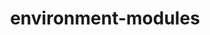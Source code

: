 ---
title: "environment-modules"
layout: cache
categories: [package, develop]
meta: {"compilers": ["gcc@11.4.0"], "num_specs": 11, "num_specs_by_stack": {"root": 11, "tutorial": 11}, "oss": ["ubuntu22.04"], "platforms": ["linux"], "stacks": ["root", "tutorial"], "targets": ["x86_64_v3"], "versions": ["5.5.0"]}
spec_details: [{"compiler": "gcc@11.4.0", "hash": "54vrwzu3igi5osmd55gonlg5t2j7j3fh", "os": "ubuntu22.04", "platform": "linux", "size": "-", "stacks": ["root", "tutorial"], "target": "x86_64_v3", "variants": ["+X", "build_system=generic"], "versions": ["5.5.0"]}, {"compiler": "gcc@11.4.0", "hash": "bqnow7fiphiwm6hrlnzksvupv5vylrir", "os": "ubuntu22.04", "platform": "linux", "size": "-", "stacks": ["root", "tutorial"], "target": "x86_64_v3", "variants": ["+X", "build_system=generic"], "versions": ["5.5.0"]}, {"compiler": "gcc@11.4.0", "hash": "exzby4sd7ikbnysseylgls6xp5d23yyt", "os": "ubuntu22.04", "platform": "linux", "size": "-", "stacks": ["root", "tutorial"], "target": "x86_64_v3", "variants": ["+X", "build_system=generic"], "versions": ["5.5.0"]}, {"compiler": "gcc@11.4.0", "hash": "i34fkjegxlkq4r47ocp6t2wzdjkffbgs", "os": "ubuntu22.04", "platform": "linux", "size": "-", "stacks": ["root", "tutorial"], "target": "x86_64_v3", "variants": ["+X", "build_system=generic"], "versions": ["5.5.0"]}, {"compiler": "gcc@11.4.0", "hash": "k42aif2suf6mdjcje4eon6nvprybibxx", "os": "ubuntu22.04", "platform": "linux", "size": "-", "stacks": ["root", "tutorial"], "target": "x86_64_v3", "variants": ["+X", "build_system=generic"], "versions": ["5.5.0"]}, {"compiler": "gcc@11.4.0", "hash": "k6py2rmrphvjgwtdesjismtvfeslo2lx", "os": "ubuntu22.04", "platform": "linux", "size": "-", "stacks": ["root", "tutorial"], "target": "x86_64_v3", "variants": ["+X", "build_system=generic"], "versions": ["5.5.0"]}, {"compiler": "gcc@11.4.0", "hash": "kep335w5pwdwtwviffsmuc7vl5pzjg6a", "os": "ubuntu22.04", "platform": "linux", "size": "-", "stacks": ["root", "tutorial"], "target": "x86_64_v3", "variants": ["+X", "build_system=generic"], "versions": ["5.5.0"]}, {"compiler": "gcc@11.4.0", "hash": "o7lbk23fdx6ns4qn3jrdtlfgsmzkfi2q", "os": "ubuntu22.04", "platform": "linux", "size": "-", "stacks": ["root", "tutorial"], "target": "x86_64_v3", "variants": ["+X", "build_system=generic"], "versions": ["5.5.0"]}, {"compiler": "gcc@11.4.0", "hash": "ogng64o37ivv3dwhzr43fmjtdqw6nvkg", "os": "ubuntu22.04", "platform": "linux", "size": "-", "stacks": ["root", "tutorial"], "target": "x86_64_v3", "variants": ["+X", "build_system=generic"], "versions": ["5.5.0"]}, {"compiler": "gcc@11.4.0", "hash": "t3yy2gebyhmoj2cfan3vpg2gjiswmljr", "os": "ubuntu22.04", "platform": "linux", "size": "-", "stacks": ["root", "tutorial"], "target": "x86_64_v3", "variants": ["+X", "build_system=generic"], "versions": ["5.5.0"]}, {"compiler": "gcc@11.4.0", "hash": "xmsuk6v33cvulvxaotois6sbeemgrkbe", "os": "ubuntu22.04", "platform": "linux", "size": "-", "stacks": ["root", "tutorial"], "target": "x86_64_v3", "variants": ["+X", "build_system=generic"], "versions": ["5.5.0"]}]
---